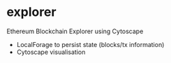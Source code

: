# explorer
Ethereum Blockchain Explorer using Cytoscape

- LocalForage to persist state (blocks/tx information)
- Cytoscape visualisation

